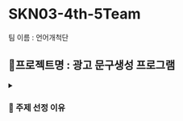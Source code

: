 # SKN03-4th-5Team
팀 이름 : 언어개척단
## 🎸프로젝트명 : 광고 문구생성 프로그램
<details>
  <summary><h3>📍 주제 선정 이유 </h3></summary>
  <h4>❗최종 프로젝트 주제와의 연관성 고려❗</h4>
  마지막 미니프로젝트의 주제로 <b>광고 문구 생성 프로그램</b>을 선정한 이유는 최종 프로젝트 주제인 <b>AI 인플루언서</b>와의 긴밀한 연관성 바탕으로 한 결정입니다.<br><br>
  <ul>
    <li><b>AI 인플루언서의 중요성</b> : AI 인플루언서는 다양한 분야에서 활발히 활동하고 있으며, 특히 광고 활동에서 중요한 역할을 차지하고 있습니다. AI를 활용한 인플루언서는 브랜드와 제품을 홍보하는 데 있어 큰 영향을 미칩니다.</li> <!-- 글머리 기호 사용 -->
    <li><b>효과적인 광고 문구의 필요성</b> : 인플루언서들이 광고를 진행할 때, 많은 영향력을 미치는 인플루언서를 섭외하여 광고를 진행하는것도 성공적인 홍보효과를 가져올 수 있지만 매력적인 광고 문구 또한 매우 큰 홍보효과를 가져올 수 있습니다. 잘 작성된 광고 문구는 소비자들의 관심을 끌고, 브랜드의 메시지를 명확하게 전달하는 데 중요한 역할을 합니다.</li> 
    <li><b>AI 인플루언서의 효율성 증대</b> : 광고 문구 생성 프로그램을 통해 AI 인플루언서가 제품과 브랜드의 특징을 반영한 맞춤형 광고 문구를 빠르고 효율적으로 생성할 수 있도록 돕고자 했습니다. 이를 통해 광고주와 소비자 간의 소통의 효율성을 높이는 데 기여할 수 있습니다.</li> </ul>
<br>
따라서, 이 프로그램을 개발함으로서 매력적이고 자연스러운 광고 문구를 빠르게 생성할 수 있는 도구를 제공하여, 광고 활동의 효율성을 극대화하고자 합니다.
  
</details>
